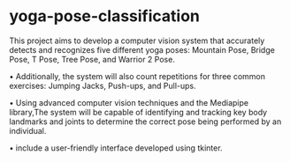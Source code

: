 # yoga-pose-classification
This project aims to develop a computer vision system that accurately detects and recognizes five different yoga poses: Mountain
Pose, Bridge Pose, T Pose, Tree Pose, and Warrior 2 Pose.

• Additionally, the system will also count repetitions for three common exercises: Jumping Jacks, Push-ups, and Pull-ups.

• Using advanced computer vision techniques and the Mediapipe library,The system will be capable of identifying and tracking key
body landmarks and joints to determine the correct pose being performed by an individual.

• include a user-friendly interface developed using tkinter.
